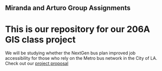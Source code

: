 ## Miranda and Arturo Group Assignments

# This is our repository for our 206A GIS class project

We will be studying whether the NextGen bus plan improved job accessibility for those who rely on the Metro bus network in the City of LA. Check out our [project proposal](https://github.com/mmeadnewton/up206a-finalproject-arturo-miranda/blob/main/Group%20Assignments/Project-proposal.md)
